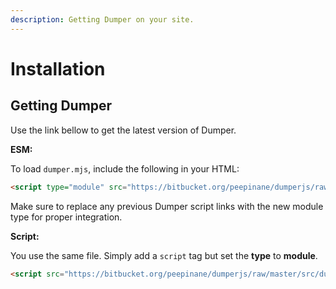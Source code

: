 ```yaml
---
description: Getting Dumper on your site.
---
```


# Installation

## Getting Dumper

Use the link bellow to get the latest version of Dumper.

**ESM:**

To load `dumper.mjs`, include the following in your HTML:

```html
<script type="module" src="https://bitbucket.org/peepinane/dumperjs/raw/master/src/dumper.mjs"></script>
```

Make sure to replace any previous Dumper script links with the new module type for proper integration.

**Script:**

You use the same file. Simply add a `script` tag but set the **type** to **module**.

```html
<script src="https://bitbucket.org/peepinane/dumperjs/raw/master/src/dumper.js"></script>
```

